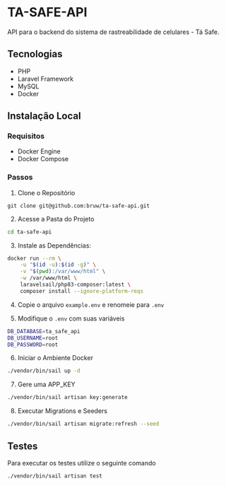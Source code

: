 # TA-SAFE-API
API para o backend do sistema de rastreabilidade de celulares - Tá Safe.

## Tecnologias

+ PHP 
+ Laravel Framework 
+ MySQL 
+ Docker

## Instalação Local

### Requisitos
- Docker Engine
- Docker Compose

### Passos

1. Clone o Repositório
~~~git
git clone git@github.com:bruw/ta-safe-api.git
~~~

2. Acesse a Pasta do Projeto
~~~bash
cd ta-safe-api
~~~

3. Instale as Dependências:

~~~bash
docker run --rm \
    -u "$(id -u):$(id -g)" \
    -v "$(pwd):/var/www/html" \
    -w /var/www/html \
    laravelsail/php83-composer:latest \
    composer install --ignore-platform-reqs
~~~

4. Copie o arquivo `example.env` e renomeie para `.env`

5. Modifique o `.env` com suas variáveis
~~~bash
DB_DATABASE=ta_safe_api
DB_USERNAME=root
DB_PASSWORD=root
~~~

6. Iniciar o Ambiente Docker
~~~bash
./vendor/bin/sail up -d
~~~

7. Gere uma APP_KEY
~~~bash
./vendor/bin/sail artisan key:generate
~~~

8. Executar Migrations e Seeders
~~~bash
./vendor/bin/sail artisan migrate:refresh --seed
~~~

## Testes
Para executar os testes utilize o seguinte comando
~~~bash
./vendor/bin/sail artisan test
~~~


